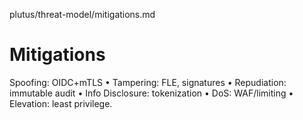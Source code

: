 plutus/threat-model/mitigations.md
# Mitigations
Spoofing: OIDC+mTLS • Tampering: FLE, signatures • Repudiation: immutable audit • Info Disclosure: tokenization • DoS: WAF/limiting • Elevation: least privilege.
